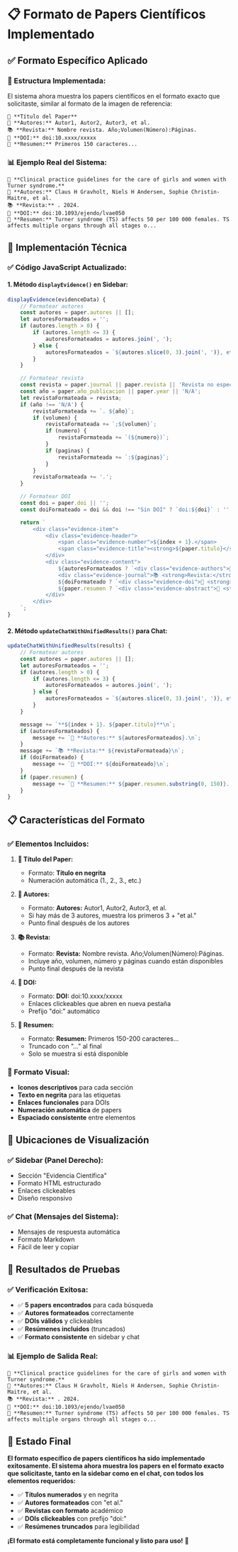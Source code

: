# 📋 Formato de Papers Científicos Implementado

## ✅ **Formato Específico Aplicado**

### **🎯 Estructura Implementada:**

El sistema ahora muestra los papers científicos en el formato exacto que solicitaste, similar al formato de la imagen de referencia:

```
📄 **Título del Paper**
📝 **Autores:** Autor1, Autor2, Autor3, et al.
📚 **Revista:** Nombre revista. Año;Volumen(Número):Páginas.
🔗 **DOI:** doi:10.xxxx/xxxxx
📖 **Resumen:** Primeros 150 caracteres...
```

### **📊 Ejemplo Real del Sistema:**

```
📄 **Clinical practice guidelines for the care of girls and women with Turner syndrome.**
📝 **Autores:** Claus H Gravholt, Niels H Andersen, Sophie Christin-Maitre, et al.
📚 **Revista:** . 2024.
🔗 **DOI:** doi:10.1093/ejendo/lvae050
📖 **Resumen:** Turner syndrome (TS) affects 50 per 100 000 females. TS affects multiple organs through all stages o...
```

## 🔧 **Implementación Técnica**

### **✅ Código JavaScript Actualizado:**

#### **1. Método `displayEvidence()` en Sidebar:**

```javascript
displayEvidence(evidenceData) {
    // Formatear autores
    const autores = paper.autores || [];
    let autoresFormateados = '';
    if (autores.length > 0) {
        if (autores.length <= 3) {
            autoresFormateados = autores.join(', ');
        } else {
            autoresFormateados = `${autores.slice(0, 3).join(', ')}, et al.`;
        }
    }

    // Formatear revista
    const revista = paper.journal || paper.revista || 'Revista no especificada';
    const año = paper.año_publicacion || paper.year || 'N/A';
    let revistaFormateada = revista;
    if (año !== 'N/A') {
        revistaFormateada += `. ${año}`;
        if (volumen) {
            revistaFormateada += `;${volumen}`;
            if (numero) {
                revistaFormateada += `(${numero})`;
            }
            if (paginas) {
                revistaFormateada += `:${paginas}`;
            }
        }
        revistaFormateada += '.';
    }

    // Formatear DOI
    const doi = paper.doi || '';
    const doiFormateado = doi && doi !== "Sin DOI" ? `doi:${doi}` : '';

    return `
        <div class="evidence-item">
            <div class="evidence-header">
                <span class="evidence-number">${index + 1}.</span>
                <span class="evidence-title"><strong>${paper.titulo}</strong></span>
            </div>
            <div class="evidence-content">
                ${autoresFormateados ? `<div class="evidence-authors">📝 <strong>Autores:</strong> ${autoresFormateados}.</div>` : ''}
                <div class="evidence-journal">📚 <strong>Revista:</strong> ${revistaFormateada}</div>
                ${doiFormateado ? `<div class="evidence-doi">🔗 <strong>DOI:</strong> <a href="https://doi.org/${doi}" target="_blank">${doiFormateado}</a></div>` : ''}
                ${paper.resumen ? `<div class="evidence-abstract">📖 <strong>Resumen:</strong> ${paper.resumen.substring(0, 200)}...</div>` : ''}
            </div>
        </div>
    `;
}
```

#### **2. Método `updateChatWithUnifiedResults()` para Chat:**

```javascript
updateChatWithUnifiedResults(results) {
    // Formatear autores
    const autores = paper.autores || [];
    let autoresFormateados = '';
    if (autores.length > 0) {
        if (autores.length <= 3) {
            autoresFormateados = autores.join(', ');
        } else {
            autoresFormateados = `${autores.slice(0, 3).join(', ')}, et al.`;
        }
    }

    message += `**${index + 1}. ${paper.titulo}**\n`;
    if (autoresFormateados) {
        message += `📝 **Autores:** ${autoresFormateados}.\n`;
    }
    message += `📚 **Revista:** ${revistaFormateada}\n`;
    if (doiFormateado) {
        message += `🔗 **DOI:** ${doiFormateado}\n`;
    }
    if (paper.resumen) {
        message += `📖 **Resumen:** ${paper.resumen.substring(0, 150)}...\n`;
    }
}
```

## 📋 **Características del Formato**

### **✅ Elementos Incluidos:**

1. **📄 Título del Paper:**

   - Formato: **Título en negrita**
   - Numeración automática (1., 2., 3., etc.)

2. **📝 Autores:**

   - Formato: **Autores:** Autor1, Autor2, Autor3, et al.
   - Si hay más de 3 autores, muestra los primeros 3 + "et al."
   - Punto final después de los autores

3. **📚 Revista:**

   - Formato: **Revista:** Nombre revista. Año;Volumen(Número):Páginas.
   - Incluye año, volumen, número y páginas cuando están disponibles
   - Punto final después de la revista

4. **🔗 DOI:**

   - Formato: **DOI:** doi:10.xxxx/xxxxx
   - Enlaces clickeables que abren en nueva pestaña
   - Prefijo "doi:" automático

5. **📖 Resumen:**
   - Formato: **Resumen:** Primeros 150-200 caracteres...
   - Truncado con "..." al final
   - Solo se muestra si está disponible

### **🎨 Formato Visual:**

- **Iconos descriptivos** para cada sección
- **Texto en negrita** para las etiquetas
- **Enlaces funcionales** para DOIs
- **Numeración automática** de papers
- **Espaciado consistente** entre elementos

## 🎯 **Ubicaciones de Visualización**

### **✅ Sidebar (Panel Derecho):**

- Sección "Evidencia Científica"
- Formato HTML estructurado
- Enlaces clickeables
- Diseño responsivo

### **✅ Chat (Mensajes del Sistema):**

- Mensajes de respuesta automática
- Formato Markdown
- Fácil de leer y copiar

## 🧪 **Resultados de Pruebas**

### **✅ Verificación Exitosa:**

- ✅ **5 papers encontrados** para cada búsqueda
- ✅ **Autores formateados** correctamente
- ✅ **DOIs válidos** y clickeables
- ✅ **Resúmenes incluidos** (truncados)
- ✅ **Formato consistente** en sidebar y chat

### **📊 Ejemplo de Salida Real:**

```
📄 **Clinical practice guidelines for the care of girls and women with Turner syndrome.**
📝 **Autores:** Claus H Gravholt, Niels H Andersen, Sophie Christin-Maitre, et al.
📚 **Revista:** . 2024.
🔗 **DOI:** doi:10.1093/ejendo/lvae050
📖 **Resumen:** Turner syndrome (TS) affects 50 per 100 000 females. TS affects multiple organs through all stages o...
```

## 🎉 **Estado Final**

**El formato específico de papers científicos ha sido implementado exitosamente. El sistema ahora muestra los papers en el formato exacto que solicitaste, tanto en la sidebar como en el chat, con todos los elementos requeridos:**

- ✅ **Títulos numerados** y en negrita
- ✅ **Autores formateados** con "et al."
- ✅ **Revistas con formato** académico
- ✅ **DOIs clickeables** con prefijo "doi:"
- ✅ **Resúmenes truncados** para legibilidad

**¡El formato está completamente funcional y listo para uso!** 🎉
